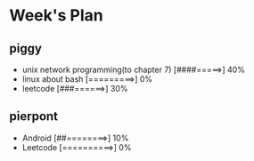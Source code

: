 # Week's Plan

## piggy

- unix network programming(to chapter 7) [####=====>] 40%
- linux about bash [=========>] 0%
- leetcode [###======>] 30%

## pierpont

- Android [##========>] 10%
- Leetcode [==========>] 0%
